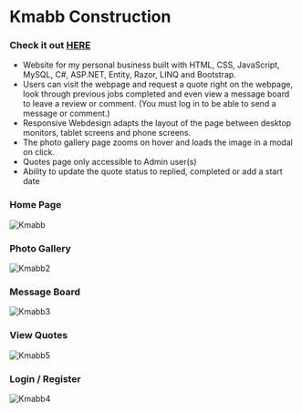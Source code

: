 # Kmabb Construction 
### Check it out <a href="http://35.90.18.102/" >HERE</a>

- Website for my personal business built with HTML, CSS, JavaScript, MySQL, C#, ASP.NET, Entity, Razor, LINQ and Bootstrap.
- Users can visit the webpage and request a quote right on the webpage, look through previous jobs completed and even view a message board to leave a review or comment. (You must log in to be able to send a message or comment.)
- Responsive Webdesign adapts the layout of the page between desktop monitors, tablet screens and phone screens.
- The photo gallery page zooms on hover and loads the image in a modal on click.
- Quotes page only accessible to Admin user(s)
- Ability to update the quote status to replied, completed or add a start date


### Home Page 

![Kmabb](https://github.com/k-mabbott/Kmabb/assets/128265569/2d55e751-828b-4a51-90d4-5a3d7ba7a9c9)

### Photo Gallery

![Kmabb2](https://github.com/k-mabbott/Kmabb/assets/128265569/593fb2c2-6658-42e0-a997-33dc2dfd98a9)

### Message Board 

![Kmabb3](https://github.com/k-mabbott/Kmabb/assets/128265569/52422665-7f17-4b7b-9d16-d840da73e6ff)

### View Quotes

![Kmabb5](https://github.com/k-mabbott/Kmabb/assets/128265569/51b0c26c-48a9-41a6-823c-cc83297b2521)

### Login / Register

![Kmabb4](https://github.com/k-mabbott/Kmabb/assets/128265569/4df26dd9-d0b5-400c-a2e2-c4acaafff63e)
